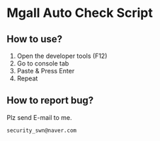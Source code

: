 # Mgall Auto Check Script
## How to use?
1. Open the developer tools (F12)
2. Go to console tab
3. Paste & Press Enter
4. Repeat

## How to report bug?

Plz send E-mail to me.

`security_swn@naver.com`
